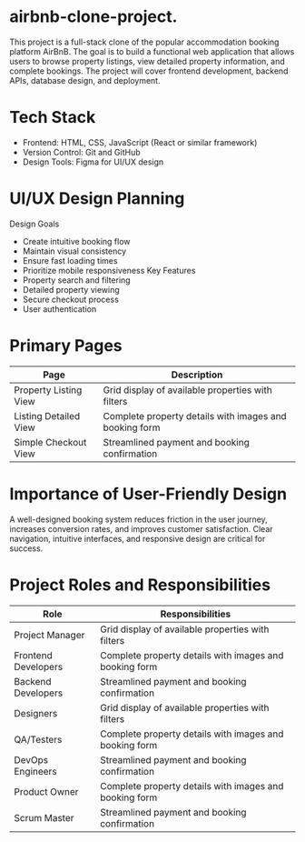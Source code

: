 # airbnb-clone-project.
This project is a full-stack clone of the popular accommodation booking platform AirBnB. The goal is to build a functional web application that allows users to browse property listings, view detailed property information, and complete bookings. The project will cover frontend development, backend APIs, database design, and deployment.

# Tech Stack
- Frontend: HTML, CSS, JavaScript (React or similar framework)
- Version Control: Git and GitHub
- Design Tools: Figma for UI/UX design

# UI/UX Design Planning
Design Goals
- Create intuitive booking flow
- Maintain visual consistency
- Ensure fast loading times
- Prioritize mobile responsiveness
Key Features
- Property search and filtering
- Detailed property viewing
- Secure checkout process
- User authentication

# Primary Pages
|          Page         | Description                                             |
| --------------------- | --------------------------------------------------------|
| Property Listing View | Grid display of available properties with filters       |
| Listing Detailed View | Complete property details with images and booking form  |
| Simple Checkout View  | Streamlined payment and booking confirmation            |

# Importance of User-Friendly Design
A well-designed booking system reduces friction in the user journey, increases conversion rates, and improves customer satisfaction. Clear navigation, intuitive interfaces, and responsive design are critical for success.

# Project Roles and Responsibilities
|          Role         | Responsibilities                                        |
| --------------------- | --------------------------------------------------------|
| Project Manager       | Grid display of available properties with filters       |
| Frontend Developers   | Complete property details with images and booking form  |
| Backend Developers    | Streamlined payment and booking confirmation            |
| Designers             | Grid display of available properties with filters       |
| QA/Testers            | Complete property details with images and booking form  |
| DevOps Engineers      | Streamlined payment and booking confirmation            |
| Product Owner         | Complete property details with images and booking form  |
| Scrum Master          | Streamlined payment and booking confirmation            |



